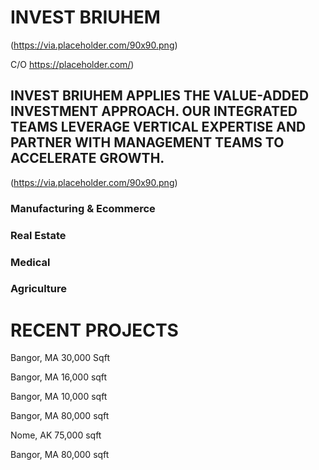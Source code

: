 # INVEST BRIUHEM
(https://via.placeholder.com/90x90.png)

C/O https://placeholder.com/)

## INVEST BRIUHEM APPLIES THE VALUE-ADDED INVESTMENT APPROACH. OUR INTEGRATED TEAMS LEVERAGE VERTICAL EXPERTISE AND PARTNER WITH MANAGEMENT TEAMS TO ACCELERATE GROWTH.
(https://via.placeholder.com/90x90.png)

### Manufacturing & Ecommerce

### Real Estate

### Medical

### Agriculture

# RECENT PROJECTS

Bangor, MA
30,000 Sqft


Bangor, MA
16,000 sqft


Bangor, MA
10,000 sqft


Bangor, MA
80,000 sqft


Nome, AK
75,000 sqft


Bangor, MA
80,000 sqft



